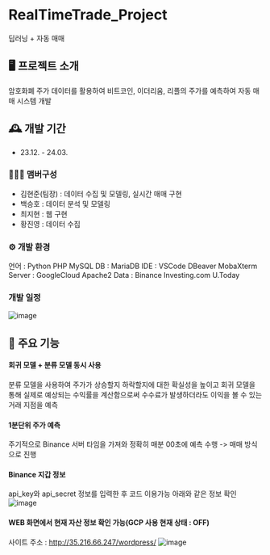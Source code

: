 # RealTimeTrade_Project
딥러닝 + 자동 매매

## 🖥️ 프로젝트 소개
암호화폐 주가 데이터를 활용하여 비트코인, 이더리움, 리플의 주가를 예측하여 자동 매매 시스템 개발
<br>

## 🕰️ 개발 기간
* 23.12. - 24.03.

### 🧑‍🤝‍🧑 맴버구성
- 김현준(팀장) : 데이터 수집 및 모델링, 실시간 매매 구현
- 백승호 : 데이터 분석 및 모델링
- 최지현 : 웹 구현
- 황진영 : 데이터 수집

### ⚙️ 개발 환경
언어   : Python   PHP   MySQL
DB     : MariaDB
IDE    : VSCode   DBeaver   MobaXterm
Server : GoogleCloud   Apache2
Data   : Binance   Investing.com   U.Today

### 개발 일정
![image](https://github.com/Shamera-Debug/Binance_RealTimeTrade/assets/68696549/44c5f7a1-4a53-4310-8b29-a894c47c6aa5)


## 📌 주요 기능
#### 회귀 모델 + 분류 모델 동시 사용
분류 모델을 사용하여 주가가 상승할지 하락할지에 대한 확실성을 높이고
회귀 모델을 통해 실제로 예상되는 수익률을 계산함으로써
수수료가 발생하더라도 이익을 볼 수 있는 거래 지점을 예측

#### 1분단위 주가 예측
주기적으로 Binance 서버 타임을 가져와 정확히 매분 00초에 예측 수행 -> 매매 방식으로 진행

#### Binance 지갑 정보
api_key와 api_secret 정보를 입력한 후 코드 이용가능
아래와 같은 정보 확인
![image](https://github.com/Shamera-Debug/Binance_RealTimeTrade/assets/68696549/4af9be2d-8ff2-451b-9f4d-1086f74cbdfb)

#### WEB 화면에서 현재 자산 정보 확인 가능(GCP 사용 현재 상태 : OFF)
사이트 주소 : http://35.216.66.247/wordpress/
![image](https://github.com/Shamera-Debug/Binance_RealTimeTrade/assets/68696549/c1a1aea1-6a0b-4129-83df-b87e1f2534e6)

